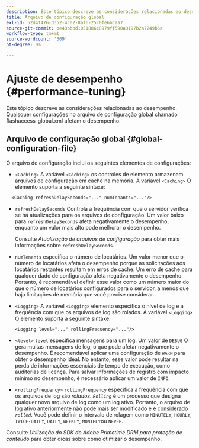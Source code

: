 ```yaml
---
description: Este tópico descreve as considerações relacionadas ao desempenho. Quaisquer configurações no arquivo de configuração global chamado flashaccess-global.xml afetam o desempenho.
title: Arquivo de configuração global
exl-id: 52d41476-d352-4c02-8af6-25c0fe6bcaa7
source-git-commit: be43bbbd1051886c8979ff590a3197b2a7249b6a
workflow-type: tm+mt
source-wordcount: '309'
ht-degree: 0%

---
```


# Ajuste de desempenho {#performance-tuning}

Este tópico descreve as considerações relacionadas ao desempenho. Quaisquer configurações no arquivo de configuração global chamado flashaccess-global.xml afetam o desempenho.

## Arquivo de configuração global {#global-configuration-file}

O arquivo de configuração inclui os seguintes elementos de configurações:

* `<Caching>` A variável `<Caching>` os controles de elemento armazenam arquivos de configuração em cache na memória. A variável `<Caching>` O elemento suporta a seguinte sintaxe:

```
  <Caching refreshDelaySeconds="..." numTenants="..."/>
```

* `refreshDelaySeconds` Controla a frequência com que o servidor verifica se há atualizações para os arquivos de configuração. Um valor baixo para `refreshDelaySeconds` afeta negativamente o desempenho, enquanto um valor mais alto pode melhorar o desempenho.

   Consulte *Atualização de arquivos de configuração* para obter mais informações sobre `refreshDelaySeconds`.

* `numTenants` especifica o número de locatários. Um valor menor que o número de locatários afeta o desempenho porque as solicitações aos locatários restantes resultam em erros de cache. Um erro de cache para qualquer dado de configuração afeta negativamente o desempenho. Portanto, é recomendável definir esse valor como um número maior do que o número de locatários configurados para o servidor, a menos que haja limitações de memória que você precise considerar.

* `<Logging>` A variável `<Logging>` elemento especifica o nível de log e a frequência com que os arquivos de log são rolados. A variável `<Logging>` O elemento suporta a seguinte sintaxe:

   ```
   <Logging level="..." rollingFrequency="..."/>
   ```

* `<level>`  `level` especifica mensagens para um log. Um valor de `DEBUG` O gera muitas mensagens de log, o que pode afetar negativamente o desempenho. É recomendável aplicar uma configuração de `WARN` para obter o desempenho ideal. No entanto, esse valor pode resultar na perda de informações essenciais de tempo de execução, como auditorias de licença. Para salvar informações de registro com impacto mínimo no desempenho, é necessário aplicar um valor de `INFO`.

* `<rollingFrequency>`  `rollingFrequency` especifica a frequência com que os arquivos de log são *rolados*. *`Rolling`* é um processo que designa qualquer novo arquivo de log como um log ativo. Portanto, o arquivo de log ativo anteriormente não pode mais ser modificado e é considerado *`rolled`*. Você pode definir o intervalo de rolagem como `MINUTELY`, `HOURLY`, `TWICE-DAILY`, `DAILY`, `WEEKLY`, `MONTHLY`ou `NEVER`.

Consulte *Utilização do SDK do Adobe Primetime DRM para proteção de conteúdo* para obter dicas sobre como otimizar o desempenho.
